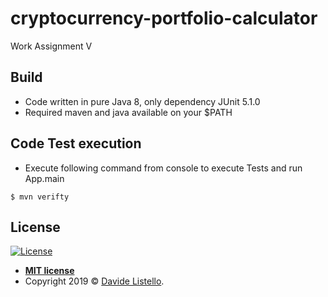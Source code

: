 # cryptocurrency-portfolio-calculator

Work Assignment V

## Build

 - Code written in pure Java 8, only dependency JUnit 5.1.0
 - Required maven and java available on your $PATH

## Code Test execution
 - Execute following command from console to execute Tests and run App.main
 ```shell
 $ mvn verifty
 ```
## License

[![License](http://img.shields.io/:license-mit-blue.svg?style=flat-square)](http://badges.mit-license.org)

- **[MIT license](http://opensource.org/licenses/mit-license.php)**
- Copyright 2019 © <a href="mailto:davide.listello@gmail.com">Davide Listello</a>.